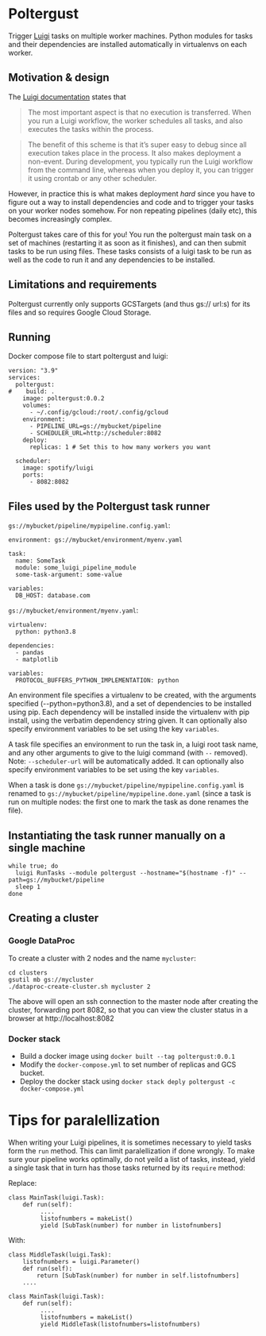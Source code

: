 # Poltergust

Trigger [Luigi](https://luigi.readthedocs.io/en/stable/) tasks on multiple worker
machines. Python modules for tasks and their dependencies are
installed automatically in virtualenvs on each worker.

## Motivation & design

The [Luigi documentation](https://luigi.readthedocs.io/en/stable/execution_model.html#workers-and-task-execution) states that

> The most important aspect is that no execution is transferred. When you run a Luigi workflow, the worker schedules all tasks,
> and also executes the tasks within the process.

> The benefit of this scheme is that it’s super easy to debug since all execution takes place in the process. It also makes
> deployment a non-event. During development, you typically run the Luigi workflow from the command line, whereas when you deploy it,
> you can trigger it using crontab or any other scheduler.

However, in practice this is what makes deployment *hard* since you have to figure out a way to install dependencies and code and to trigger your tasks on your worker nodes somehow. For non repeating pipelines (daily etc), this becomes increasingly complex.

Poltergust takes care of this for you! You run the poltergust main task on a set of machines (restarting it as soon as it finishes), and can then submit tasks to be run using files. These tasks consists of a luigi task to be run as well as the code to run it and any dependencies to be installed.

## Limitations and requirements

Poltergust currently only supports GCSTargets (and thus gs:// url:s) for its files and so requires Google Cloud Storage. 

## Running

Docker compose file to start poltergust and luigi:

```
version: "3.9"
services:
  poltergust:
#    build: .
    image: poltergust:0.0.2
    volumes:
      - ~/.config/gcloud:/root/.config/gcloud
    environment:
      - PIPELINE_URL=gs://mybucket/pipeline
      - SCHEDULER_URL=http://scheduler:8082
    deploy:
      replicas: 1 # Set this to how many workers you want

  scheduler:
    image: spotify/luigi
    ports:
      - 8082:8082
```

## Files used by the Poltergust task runner

`gs://mybucket/pipeline/mypipeline.config.yaml`:
```
environment: gs://mybucket/environment/myenv.yaml

task:
  name: SomeTask
  module: some_luigi_pipeline_module
  some-task-argument: some-value

variables:
  DB_HOST: database.com
```

`gs://mybucket/environment/myenv.yaml`:
```
virtualenv:
  python: python3.8

dependencies:
  - pandas
  - matplotlib
  
variables:
  PROTOCOL_BUFFERS_PYTHON_IMPLEMENTATION: python
```

An environment file specifies a virtualenv to be created, with the
arguments specified (--python=python3.8), and a set of dependencies to
be installed using pip. Each dependency will be installed inside the
virtualenv with pip install, using the verbatim dependency string
given. It can optionally also specify environment variables to be set
using the key `variables`.

A task file specifies an environment to run the task in, a luigi root
task name, and any other arguments to give to the luigi command (with
`--` removed). Note: `--scheduler-url` will be automatically added. It
can optionally also specify environment variables to be set using the
key `variables`.

When a task is done `gs://mybucket/pipeline/mypipeline.config.yaml` is
renamed to `gs://mybucket/pipeline/mypipeline.done.yaml` (since a task
is run on multiple nodes: the first one to mark the task as done renames
the file).

## Instantiating the task runner manually on a single machine

```
while true; do
  luigi RunTasks --module poltergust --hostname="$(hostname -f)" --path=gs://mybucket/pipeline
  sleep 1
done
```

## Creating a cluster

### Google DataProc

To create a cluster with 2 nodes and the name `mycluster`:
```
cd clusters
gsutil mb gs://mycluster
./dataproc-create-cluster.sh mycluster 2
```

The above will open an ssh connection to the master node after creating the cluster, forwarding port 8082, so that you can view the cluster status
in a browser at http://localhost:8082

### Docker stack

* Build a docker image using `docker built --tag poltergust:0.0.1`
* Modify the `docker-compose.yml` to set number of replicas and GCS bucket.
* Deploy the docker stack using `docker stack deply poltergust -c docker-compose.yml`


# Tips for paralellization

When writing your Luigi pipelines, it is sometimes necessary to yield tasks form the `run` method. This can limit paralellization if done wrongly.
To make sure your pipeline works optimally, do not yeild a list of tasks, instead, yield a single task that in turn has those tasks returned by its `require` method:

Replace:
```
class MainTask(luigi.Task):
    def run(self):
         ....
         listofnumbers = makeList()
         yield [SubTask(number) for number in listofnumbers]
```

With:
```
class MiddleTask(luigi.Task):
    listofnumbers = luigi.Parameter()
    def run(self):
        return [SubTask(number) for number in self.listofnumbers]
    ....

class MainTask(luigi.Task):
    def run(self):
         ....
         listofnumbers = makeList()
         yield MiddleTask(listofnumbers=listofnumbers)
```



